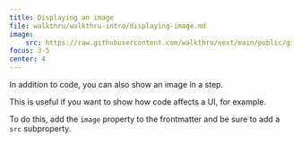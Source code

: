 ```yaml
---
title: Displaying an image
file: walkthru/walkthru-intro/displaying-image.md
image:
    src: https://raw.githubusercontent.com/walkthru/next/main/public/github-screenshot.png
focus: 3-5
center: 4
---
```


In addition to code, you can also show an image in a step.

This is useful if you want to show how code affects a UI, for example.

To do this, add the `image` property to the frontmatter and be sure to add a `src` subproperty.
